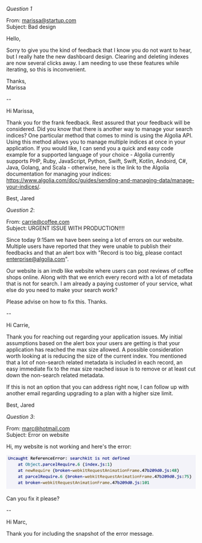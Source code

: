 *Question 1*  

 
From: marissa@startup.com  
Subject:  Bad design  

Hello,  
  
Sorry to give you the kind of feedback that I know you do not want to hear, but I really hate the new dashboard design. Clearing and deleting indexes are now several clicks away. I am needing to use these features while iterating, so this is inconvenient.  
   
Thanks,  
Marissa  

  
--

Hi Marissa,

Thank you for the frank feedback. Rest assured that your feedback will be considered. Did you know that there is another way to manage your search indices? One particular method that comes to mind is using the Algolia API. Using this method allows you to manage multiple indices at once in your application. If you would like, I can send you a quick and easy code example for a supported language of your choice - Algolia currently supports PHP, Ruby, JavaScript, Python, Swift, Swift, Kotlin, Andoird, C#, Java, Golang, and Scala - otherwise, here is the link to the Algolia documentation for managing your indices: https://www.algolia.com/doc/guides/sending-and-managing-data/manage-your-indices/.

Best,
Jared

*Question 2*:   
  
From: carrie@coffee.com  
Subject: URGENT ISSUE WITH PRODUCTION!!!!  
  
Since today 9:15am we have been seeing a lot of errors on our website. Multiple users have reported that they were unable to publish their feedbacks and that an alert box with "Record is too big, please contact enterprise@algolia.com".  
  
Our website is an imdb like website where users can post reviews of coffee shops online. Along with that we enrich every record with a lot of metadata that is not for search. I am already a paying customer of your service, what else do you need to make your search work?  
  
Please advise on how to fix this. Thanks.   

  
--

Hi Carrie,

Thank you for reaching out regarding your application issues. My initial assumptions based on the alert box your users are getting is that your application has reached the max size allowed. A possible consideration worth looking at is reducing the size of the current index. You mentioned that a lot of non-search related metadata is included in each record, an easy immediate fix to the max size reached issue is to remove or at least cut down the non-search related metadata. 

If this is not an option that you can address right now, I can follow up with another email regarding upgrading to a plan with a higher size limit. 

Best,
Jared

*Question 3*:   


From: marc@hotmail.com  
Subject: Error on website  
  
Hi, my website is not working and here's the error:  
  
![error message](./error.png)  
  
Can you fix it please?  

--

Hi Marc,

Thank you for including the snapshot of the error message. 
